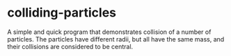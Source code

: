 # colliding-particles

A simple and quick program that demonstrates collision of a number of particles. 
The particles have different radii, but all have the same mass, and their collisions are considered to be central.

